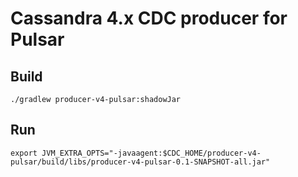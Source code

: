 # Cassandra 4.x CDC producer for Pulsar

## Build

    ./gradlew producer-v4-pulsar:shadowJar

## Run

    export JVM_EXTRA_OPTS="-javaagent:$CDC_HOME/producer-v4-pulsar/build/libs/producer-v4-pulsar-0.1-SNAPSHOT-all.jar"
